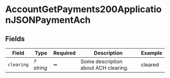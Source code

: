 # AccountGetPayments200ApplicationJSONPaymentAch


## Fields

| Field                                | Type                                 | Required                             | Description                          | Example                              |
| ------------------------------------ | ------------------------------------ | ------------------------------------ | ------------------------------------ | ------------------------------------ |
| `clearing`                           | *?string*                            | :heavy_minus_sign:                   | Some description about ACH clearing. | cleared                              |